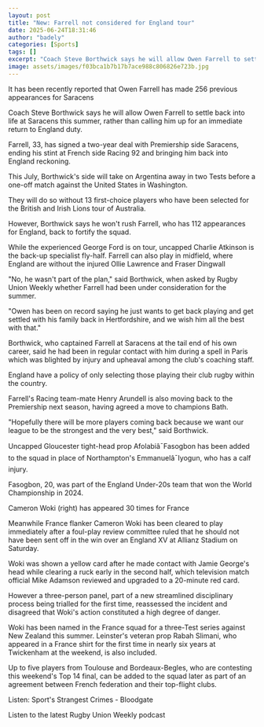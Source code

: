 ```yaml
---
layout: post
title: "New: Farrell not considered for England tour"
date: 2025-06-24T18:31:46
author: "badely"
categories: [Sports]
tags: []
excerpt: "Coach Steve Borthwick says he will allow Owen Farrell to settle back into life at Saracens this summer, rather than calling him up for an immediate re"
image: assets/images/f03bca1b7b17b7ace988c806826e723b.jpg
---
```


It has been recently reported that Owen Farrell has made 256 previous appearances for Saracens

Coach Steve Borthwick says he will allow Owen Farrell to settle back into life at Saracens this summer, rather than calling him up for an immediate return to England duty.

Farrell, 33, has signed a two-year deal with Premiership side Saracens, ending his stint at French side Racing 92 and bringing him back into England reckoning.

This July, Borthwick's side will take on Argentina away in two Tests before a one-off match against the United States in Washington.

They will do so without 13 first-choice players who have been selected for the British and Irish Lions tour of Australia.

However, Borthwick says he won't rush Farrell, who has 112 appearances for England, back to fortify the squad.

While the experienced George Ford is on tour, uncapped Charlie Atkinson is the back-up specialist fly-half. Farrell can also play in midfield, where England are without the injured Ollie Lawrence and Fraser Dingwall

"No, he wasn't part of the plan," said Borthwick, when asked by Rugby Union Weekly whether Farrell had been under consideration for the summer.

"Owen has been on record saying he just wants to get back playing and get settled with his family back in Hertfordshire, and we wish him all the best with that."

Borthwick, who captained Farrell at Saracens at the tail end of his own career, said he had been in regular contact with him during a spell in Paris which was blighted by injury and upheaval among the club's coaching staff.

England have a policy of only selecting those playing their club rugby within the country.

Farrell's Racing team-mate Henry Arundell is also moving back to the Premiership next season, having agreed a move to champions Bath.

"Hopefully there will be more players coming back because we want our league to be the strongest and the very best," said Borthwick.

Uncapped Gloucester tight-head prop Afolabiâ¯Fasogbon has been added to the squad in place of Northampton's Emmanuelâ¯Iyogun, who has a calf injury.

Fasogbon, 20, was part of the England Under-20s team that won the World Championship in 2024.

Cameron Woki (right) has appeared 30 times for France

Meanwhile France flanker Cameron Woki has been cleared to play immediately after a foul-play review committee ruled that he should not have been sent off in the win over an England XV at Allianz Stadium on Saturday.

Woki was shown a yellow card after he made contact with Jamie George's head while clearing a ruck early in the second half, which television match official Mike Adamson reviewed and upgraded to a 20-minute red card.

However a three-person panel, part of a new streamlined disciplinary process being trialled for the first time, reassessed the incident and disagreed that Woki's action constituted a high degree of danger.

Woki has been named in the France squad for a three-Test series against New Zealand this summer. Leinster's veteran prop Rabah Slimani, who appeared in a France shirt for the first time in nearly six years at Twickenham at the weekend, is also included.

Up to five players from Toulouse and Bordeaux-Begles, who are contesting this weekend's Top 14 final, can be added to the squad later as part of an agreement between French federation and their top-flight clubs.

Listen: Sport's Strangest Crimes - Bloodgate

Listen to the latest Rugby Union Weekly podcast

